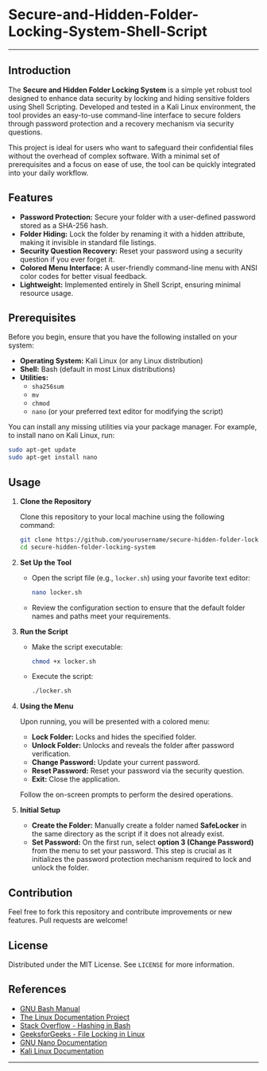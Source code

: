 # Secure-and-Hidden-Folder-Locking-System-Shell-Script
---

## Introduction

The **Secure and Hidden Folder Locking System** is a simple yet robust tool designed to enhance data security by locking and hiding sensitive folders using Shell Scripting. Developed and tested in a Kali Linux environment, the tool provides an easy-to-use command-line interface to secure folders through password protection and a recovery mechanism via security questions.

This project is ideal for users who want to safeguard their confidential files without the overhead of complex software. With a minimal set of prerequisites and a focus on ease of use, the tool can be quickly integrated into your daily workflow.

## Features

- **Password Protection:** Secure your folder with a user-defined password stored as a SHA-256 hash.
- **Folder Hiding:** Lock the folder by renaming it with a hidden attribute, making it invisible in standard file listings.
- **Security Question Recovery:** Reset your password using a security question if you ever forget it.
- **Colored Menu Interface:** A user-friendly command-line menu with ANSI color codes for better visual feedback.
- **Lightweight:** Implemented entirely in Shell Script, ensuring minimal resource usage.

## Prerequisites

Before you begin, ensure that you have the following installed on your system:

- **Operating System:** Kali Linux (or any Linux distribution)
- **Shell:** Bash (default in most Linux distributions)
- **Utilities:** 
  - `sha256sum`
  - `mv`
  - `chmod`
  - `nano` (or your preferred text editor for modifying the script)
  
You can install any missing utilities via your package manager. For example, to install nano on Kali Linux, run:

```bash
sudo apt-get update
sudo apt-get install nano
```

## Usage

1. **Clone the Repository**

   Clone this repository to your local machine using the following command:

   ```bash
   git clone https://github.com/yourusername/secure-hidden-folder-locking-system.git
   cd secure-hidden-folder-locking-system
   ```

2. **Set Up the Tool**

   - Open the script file (e.g., `locker.sh`) using your favorite text editor:

     ```bash
     nano locker.sh
     ```

   - Review the configuration section to ensure that the default folder names and paths meet your requirements.

3. **Run the Script**

   - Make the script executable:

     ```bash
     chmod +x locker.sh
     ```

   - Execute the script:

     ```bash
     ./locker.sh
     ```

4. **Using the Menu**

   Upon running, you will be presented with a colored menu:
   - **Lock Folder:** Locks and hides the specified folder.
   - **Unlock Folder:** Unlocks and reveals the folder after password verification.
   - **Change Password:** Update your current password.
   - **Reset Password:** Reset your password via the security question.
   - **Exit:** Close the application.

   Follow the on-screen prompts to perform the desired operations.

5. **Initial Setup**

   - **Create the Folder:** Manually create a folder named **SafeLocker** in the same directory as the script if it does not already exist.
   - **Set Password:** On the first run, select **option 3 (Change Password)** from the menu to set your password. This step is crucial as it initializes the password protection mechanism required to lock and unlock the folder.

## Contribution

Feel free to fork this repository and contribute improvements or new features. Pull requests are welcome!

## License

Distributed under the MIT License. See `LICENSE` for more information.

## References

- [GNU Bash Manual](https://www.gnu.org/software/bash/manual/bash.html)
- [The Linux Documentation Project](https://tldp.org/LDP/intro-linux/html/sect_03_04.html)
- [Stack Overflow - Hashing in Bash](https://stackoverflow.com/questions/15524356/hash-string-in-bash)
- [GeeksforGeeks - File Locking in Linux](https://www.geeksforgeeks.org/file-locking-in-linux/)
- [GNU Nano Documentation](https://www.nano-editor.org/docs.php)
- [Kali Linux Documentation](https://www.kali.org/docs/general-use/)

---
